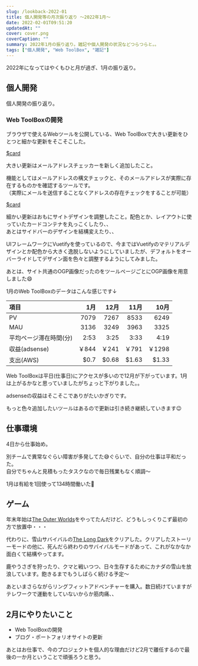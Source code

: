 ```yaml
---
slug: /lookback-2022-01
title: 個人開発等の月次振り返り ～2022年1月～
date: 2022-02-01T09:51:20
updatedAt: ""
cover: cover.png
coverCaption: ""
summary: 2022年1月の振り返り。雑記や個人開発の状況などつらつらと。。
tags: ["個人開発", "Web ToolBox", "雑記"]
---
```


2022年になってはやくもひと月が過ぎ、1月の振り返り。

## 個人開発

個人開発の振り返り。

### Web ToolBoxの開発

ブラウザで使えるWebツールを公開している、Web ToolBoxで大きい更新をひとつと細かな更新をそこそこした。

[$card](https://web-toolbox.dev)

大きい更新はメールアドレスチェッカーを新しく追加したこと。

機能としてはメールアドレスの構文チェックと、そのメールアドレスが実際に存在するものかを確認するツールです。  
（実際にメールを送信することなくアドレスの存在チェックをすることが可能）

[$card](https://web-toolbox.dev/tools/email-checker)

細かい更新はおもにサイトデザインを調整したこと。配色とか、レイアウトに使っていたカードコンテナを丸っこくしたり、、  
あとはサイドバーのデザインを結構変えたり、、

UIフレームワークにVuetifyを使っているので、今まではVuetifyのマテリアルデザインとか配色から大きく逸脱しないようにしていましたが、デフォルトをオーバーライドしてデザイン面を色々と調整するようにしてみました。

あとは、サイト共通のOGP画像だったのをツールページごとにOGP画像を用意しました😄

1月のWeb ToolBoxのデータはこんな感じです↓

| 項目                   |  1月 |  12月 |  11月 |  10月 |
| :--------------------- | ---: | ----: | ----: | ----: |
| PV                     | 7079 |  7267 |  8533 |  6249 |
| MAU                    | 3136 |  3249 |  3963 |  3325 |
| 平均ページ滞在時間(分) | 2:53 |  3:25 |  3:33 |  4:19 |
| 収益(adsense)          | ￥844 |  ￥241 |  ￥791 | ￥1298 |
| 支出(AWS)              | $0.7 | $0.68 | $1.63 | $1.33 |

Web ToolBoxは平日(仕事日)にアクセスが多いので12月が下がっています。1月は上がるかなと思っていましたがちょっと下がりました。。

adsenseの収益はそこそこでありがたいかぎりです。

もっと色々追加したいツールはあるので更新は引き続き継続していきます😉

## 仕事環境

4日から仕事始め。

別チームで異常なぐらい障害が多発してた😅ぐらいで、自分の仕事は平和だった。  
自分でちゃんと見積もったタスクなので毎日残業もなく順調～

1月は有給を1回使って134時間働いた💪

## ゲーム

年末年始は[The Outer Worlds](https://store.steampowered.com/app/578650/The_Outer_Worlds/?l=japanese)をやってたんだけど、どうもしっくりこず最初の方で放置中・・・

代わりに、雪山サバイバルの[The Long Dark](https://store.steampowered.com/app/305620/The_Long_Dark/?l=japanese)をクリアした。クリアしたストーリーモードの他に、死んだら終わりのサバイバルモードがあって、これがなかなか面白くて結構やってます。

鹿やうさぎを狩ったり、クマと戦いつつ、日々生存するためにカナダの雪山を放浪しています。飽きるまでもうしばらく続ける予定～

あといまさらながらリングフィットアドベンチャーを購入。数日続けていますがテレワークで運動をしていないからか筋肉痛、、

## 2月にやりたいこと

- Web ToolBoxの開発
- ブログ・ポートフォリオサイトの更新

あとはお仕事で、今のプロジェクトを個人的な理由だけど2月で離任するので最後の一か月ということで頑張ろうと思う。
